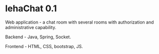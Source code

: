 # lehaChat 0.1
Web application - a chat room with several rooms with authorization and administrative capability.

Backend - Java, Spring, Socket.

Frontend - HTML, CSS, bootstrap, JS.
